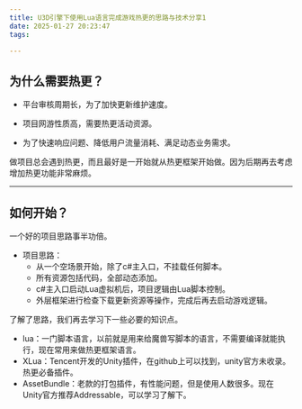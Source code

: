 ```yaml
---
title: U3D引擎下使用Lua语言完成游戏热更的思路与技术分享1
date: 2025-01-27 20:23:47
tags:

---
```


## 为什么需要热更？

- 平台审核周期长，为了加快更新维护速度。
- 项目网游性质高，需要热更活动资源。

- 为了快速响应问题、降低用户流量消耗、满足动态业务需求。

做项目总会遇到热更，而且最好是一开始就从热更框架开始做。因为后期再去考虑增加热更功能非常麻烦。

---



## 如何开始？

一个好的项目思路事半功倍。

- 项目思路：
  - 从一个空场景开始，除了c#主入口，不挂载任何脚本。
  - 所有资源包括代码，全部动态添加。
  - c#主入口启动Lua虚拟机后，项目逻辑由Lua脚本控制。
  - 外层框架进行检查下载更新资源等操作，完成后再去启动游戏逻辑。

了解了思路，我们再去学习下一些必要的知识点。

- lua：一门脚本语言，以前就是用来给魔兽写脚本的语言，不需要编译就能执行，现在常用来做热更框架语言。
- XLua：Tencent开发的Unity插件，在github上可以找到，unity官方未收录。热更必备插件。
- AssetBundle：老款的打包插件，有性能问题，但是使用人数很多。现在Unity官方推荐Addressable，可以学习了解下。

